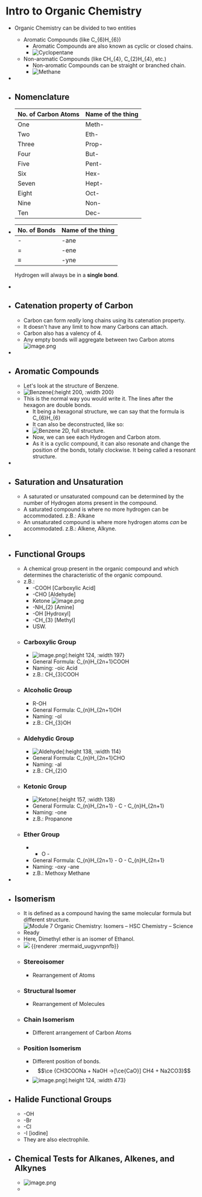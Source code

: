 # Intro to Organic Chemistry
- Organic Chemistry can be divided to two entities
	- Aromatic Compounds (like C_{6}H_{6})
		- Aromatic Compounds are also known as cyclic or closed chains.
		- ![Cyclopentane](https://upload.wikimedia.org/wikipedia/commons/e/ed/Cyclopentane.svg)
	- Non-aromatic Compounds (like CH_{4}, C_{2}H_{4}, etc.)
		- Non-aromatic Compounds can be straight or branched chain.
		- ![Methane](https://upload.wikimedia.org/wikipedia/commons/f/f2/Methane.Structural_formula.V1.svg)
-
- ## Nomenclature
  |No. of Carbon Atoms|Name of the thing|
  |--|--|
  |One|Meth-|
  |Two|Eth-|
  |Three|Prop-|
  |Four|But-|
  |Five|Pent-|
  |Six|Hex-|
  |Seven|Hept-|
  |Eight|Oct-|
  |Nine|Non-|
  |Ten|Dec-|
- |No. of Bonds|Name of the thing|
  |--|--|
  |-|-ane|
  |=|-ene|
  |≡|-yne|
  
  Hydrogen will always be in a **single bond**.
-
- ## Catenation property of Carbon
	- Carbon can form *really* long chains using its catenation property.
	- It doesn't have any limit to how many Carbons can attach.
	- Carbon also has a valency of 4.
	- Any empty bonds will aggregate between two Carbon atoms
	  ![image.png](../assets/image_1715841181059_0.png)
-
- ## Aromatic Compounds
	- Let's look at the structure of Benzene.
	- ![Benzene](https://upload.wikimedia.org/wikipedia/commons/thumb/4/4f/Benzene_200.svg/894px-Benzene_200.svg.png){:height 200, :width 200}
	- This is the normal way you would write it. The lines after the hexagon are double bonds.
		- It being a hexagonal structure, we can say that the formula is C_{6}H_{6}
		- It can also be deconstructed, like so:
		- ![Benzene 2D, full structure.](https://upload.wikimedia.org/wikipedia/commons/2/2e/Benzene-2D-full.svg)
		- Now, we can see each Hydrogen and Carbon atom.
		- As it is a cyclic compound, it can also resonate and change the position of the bonds, totally clockwise. It being called a resonant structure.
-
- ## Saturation and Unsaturation
	- A saturated or unsaturated compound can be determined by the number of Hydrogen atoms present in the compound.
	- A saturated compound is where no more hydrogen can be accommodated. z.B.: Alkane
	- An unsaturated compound is where more hydrogen atoms *can* be accommodated. z.B.: Alkene, Alkyne.
-
- ## Functional Groups
	- A chemical group present in the organic compound and which determines the characteristic of the organic compound.
	- z.B.:
		- -COOH [Carboxylic Acid]
		- -CHO [Aldehyde]
		- Ketone
		  ![image.png](../assets/image_1715843239941_0.png)
		- -NH_{2} [Amine]
		- -OH [Hydroxyl]
		- -CH_{3} [Methyl]
		- USW.
	- ### Carboxylic Group
		- ![image.png](../assets/image_1715843587256_0.png){:height 124, :width 197}
		- General Formula: C_{n}H_{2n+1}COOH
		- Naming: -oic Acid
		- z.B.: CH_{3}COOH
	- ### Alcoholic Group
		- R-OH
		- General Formula: C_{n}H_{2n+1}OH
		- Naming: -ol
		- z.B.: CH_{3}OH
	- ### Aldehydic Group
		- ![Aldehyde](https://upload.wikimedia.org/wikipedia/commons/thumb/e/ed/Aldehyde_general_structure.svg/1200px-Aldehyde_general_structure.svg.png){:height 138, :width 114}
		- General Formula: C_{n}H_{2n+1}CHO
		- Naming: -al
		- z.B.: CH_{2}O
	- ### Ketonic Group
		- ![Ketone](https://upload.wikimedia.org/wikipedia/commons/4/40/Ketone-group-2D-skeletal.svg){:height 157, :width 138}
		- General Formula: C_{n}H_{2n+1} - C - C_{n}H_{2n+1}
		- Naming: -one
		- z.B.: Propanone
	- ### Ether Group
		- - O -
		- General Formula: C_{n}H_{2n+1} - O - C_{n}H_{2n+1}
		- Naming: -oxy -ane
		- z.B.: Methoxy Methane
-
- ## Isomerism
	- It is defined as a compound having the same molecular formula but different structure.
	- ![Module 7 Organic Chemistry: Isomers – HSC Chemistry – Science Ready](https://cdn.shopify.com/s/files/1/0093/2298/7617/files/Screen_Shot_2022-07-14_at_4.25.57_PM.png?v=1657779972)
	- Here, Dimethyl ether is an isomer of Ethanol.
	- <img src="https://mermaid.ink/img/IGZsb3djaGFydCBURAogICAgSXNvbWVyaXNtIC0tPiBTdHJ1Y3R1cmFsCiAgICBJc29tZXJpc20gLS0-IFN0ZXJlbwogICAgU3RydWN0dXJhbCAtLT4gQ2hhaW4KICAgIFN0cnVjdHVyYWwgLS0-IFBvc2l0aW9uCiAgICBTdHJ1Y3R1cmFsIC0tPiBGdW5jdGlvbmFsCiAgICBTdGVyZW8gLS0-IEdlb21ldHJpYwogICAgU3RlcmVvIC0tPiBPcHRpY2FsCg" />
	  {{renderer :mermaid_uugyvnpnfb}}
	- ### Stereoisomer
		- Rearrangement of Atoms
	- ### Structural Isomer
		- Rearrangement of Molecules
	- ### Chain Isomerism
		- Different arrangement of Carbon Atoms
	- ### Position Isomerism
		- Different position of bonds.
		- $$\ce {CH3COONa + NaOH ->[\ce{CaO}] CH4 + Na2CO3}$$
		- ![image.png](../assets/image_1715846637048_0.png){:height 124, :width 473}
- ## Halide Functional Groups
	- -OH
	- -Br
	- -Cl
	- -I [iodine]
	- They are also electrophile.
- ## Chemical Tests for Alkanes, Alkenes, and Alkynes
	- ![image.png](../assets/image_1717946022917_0.png)
	-